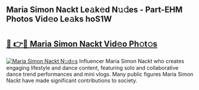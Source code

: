 ## Maria Simon Nackt Le𝚊k𝚎d N𝚞𝚍es - Part-EHM Photos Vid𝚎o Le𝚊ks hoS1W

# <h2><a href="http://fb1dqfh.evod.top/?m=Maria+Simon+Nackt">🔗 👉🔴 Maria Simon Nackt Vid𝚎o Ph𝚘t𝚘s</a></h2>

[![Maria Simon Nackt N𝚞d𝚎s](https://i.imgur.com/8V9OHl7.gif)](http://fb1dqfh.evod.top/?m=Maria+Simon+Nackt)
Influencer Maria Simon Nackt who creates engaging lifestyle and dance content, featuring solo and collaborative dance trend performances and mini vlogs. Many public figures Maria Simon Nackt have made significant contributions to society. 
